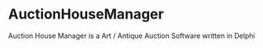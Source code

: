 AuctionHouseManager
===================

Auction House Manager is a Art / Antique Auction Software written in Delphi